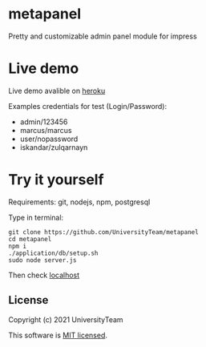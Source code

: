 # metapanel
Pretty and customizable admin panel module for impress

# Live demo
Live demo avalible on [heroku](https://metapanel.herokuapp.com/)

Examples credentials for test (Login/Password):
- admin/123456
- marcus/marcus
- user/nopassword
- iskandar/zulqarnayn

# Try it yourself
Requirements: git, nodejs, npm, postgresql

Type in terminal:
```
git clone https://github.com/UniversityTeam/metapanel
cd metapanel
npm i
./application/db/setup.sh
sudo node server.js
```
Then check [localhost](http://localhost)

## License
Copyright (c) 2021 UniversityTeam

This software is [MIT licensed](./LICENSE).
